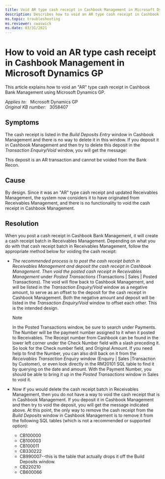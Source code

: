 ```yaml
---
title: Void AR type cash receipt in Cashbook Management in Microsoft Dynamics GP
description: Describes how to void an AR type cash receipt in Cashbook Management in Microsoft Dynamics GP.
ms.topic: troubleshooting
ms.reviewer: cwaswick
ms.date: 03/31/2021
---
```

# How to void an AR type cash receipt in Cashbook Management in Microsoft Dynamics GP

This article explains how to void an "AR" type cash receipt in Cashbook Bank Management using Microsoft Dynamics GP.

_Applies to:_ &nbsp; Microsoft Dynamics GP  
_Original KB number:_ &nbsp; 3058407

## Symptoms

The cash receipt is listed in the *Build Deposits Entry* window in Cashbook Management and there is no way to delete it in this window. If you deposit it in Cashbook Management and then try to delete this deposit in the *Transaction Enquiry/Void* window, you will get the message:

This deposit is an AR transaction and cannot be voided from the Bank Recon.

## Cause

By design. Since it was an "AR" type cash receipt and updated Receivables Management, the system now considers it to have originated from Receivables Management, and there is no functionality to void the cash receipt in Cashbook Management.

## Resolution

When you post a cash receipt in Cashbook Bank Management, it will create a cash receipt batch in Receivables Management. Depending on what you do with that cash receipt batch in Receivables Management, follow the appropriate method below for voiding the cash receipt:

- *The recommended process is to* *post the cash receipt batch in Receivables Management and deposit the cash receipt in Cashbook Management*. *Then void the posted cash receipt in Receivables Management* under *Posted Transactions* (Transactions | Sales | Posted Transactions). The void will flow back to Cashbook Management, and will be listed in the *Transaction Enquiry/Void* window as a negative amount, to serve as an offset to the deposit for the cash receipt in Cashbook Management. Both the negative amount and deposit will be listed in the *Transaction Enquiry/Void* window to offset each other. This is the intended design.

    > [!NOTE]
    > In the Posted Transactions window, be sure to search under Payments. The Number  will be the payment number assigned to it when it posted to Receivables. The Receipt number from Cashbook can be found in the lower left corner under the Check Number field with a slash preceding it. So look for the Check number field, and Original Amount. If you need help to find the Number, you can also drill back on it from the *Receivables Transaction Enquiry* window (Enquiry | Sales |Transaction by Customer), or even look directly in the RM20101 SQL table to find it by querying on the date and amount. With the Payment Number, you should be able to bring it up in the *Posted Transactions* window in Sales to void it.

- Now if you would delete the cash receipt batch in Receivables Management, then you do not have a way to void the cash receipt that is in Cashbook Management. If you deposit it in Cashbook Management and then try to void the deposit, you will get the message indicated above. At this point, the only way to remove the cash receipt from the *Build Deposits* window in Cashbook Management is to remove it from the following SQL tables (which is not a recommended or supported option):

  - CB100000
  - CB100003
  - CB100011
  - CB330222
  - CB990007--this is the table that actually drops it off the Build Deposits window.
  - CB220210
  - CB600066
